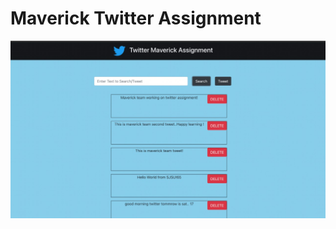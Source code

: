 # Maverick Twitter Assignment

![alt text](https://github.com/harsh2000hp/CMPE272TeamMaverick/blob/twitter-phani/twitter/screenshots/maverick-twitter.jpeg)
